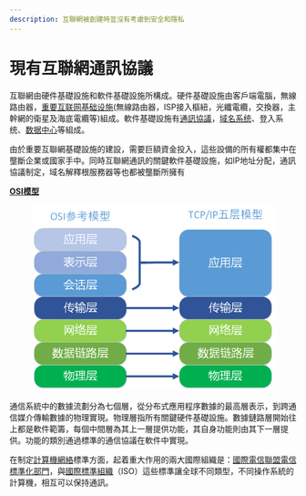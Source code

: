 ```yaml
---
description: 互聯網被創建時並沒有考慮到安全和隱私
---
```


# 現有互聯網通訊協議

互聯網由硬件基礎設施和軟件基礎設施所構成。硬件基礎設施由客戶端電腦，無線路由器，[重要互联网基础设施](https://zh.wikipedia.org/wiki/%E9%87%8D%E8%A6%81%E4%BA%92%E8%81%AF%E7%B6%B2%E5%9F%BA%E7%A4%8E%E8%A8%AD%E6%96%BD)(無線路由器，ISP接入樞紐，光纖電纜，交換器，主幹網的衛星及海底電纜等)組成。軟件基礎設施有[通訊協議](https://zh.wikipedia.org/zh-hant/%E7%BD%91%E9%99%85%E5%8D%8F%E8%AE%AE)，[域名系统](https://zh.wikipedia.org/wiki/%E5%9F%9F%E5%90%8D%E7%B3%BB%E7%BB%9F)、登入系统、[数据中心](https://zh.wikipedia.org/wiki/%E6%95%B0%E6%8D%AE%E4%B8%AD%E5%BF%83)等組成。

由於重要互聯網基礎設施的建設，需要巨額資金投入，這些設備的所有權都集中在壟斷企業或國家手中。同時互聯網通訊的關鍵軟件基礎設施，如IP地址分配，通訊協議制定，域名解釋根服務器等也都被壟斷所擁有

[**OSI模型**](https://zh.wikipedia.org/zh-hant/OSI%E6%A8%A1%E5%9E%8B)

<figure><img src="../../.gitbook/assets/image (2).png" alt=""><figcaption></figcaption></figure>

通信系統中的數據流劃分為七個層，從分布式應用程序數據的最高層表示，到跨通信媒介傳輸數據的物理實現。物理層指所有關鍵硬件基礎設施。數據鏈路層開始往上都是軟件範籌，每個中間層為其上一層提供功能，其自身功能則由其下一層提供。功能的類別通過標準的通信協議在軟件中實現。

在制定[計算機網絡](https://zh.wikipedia.org/wiki/%E8%AE%A1%E7%AE%97%E6%9C%BA%E7%BD%91%E7%BB%9C)標準方面，起着重大作用的兩大國際組織是：[國際電信聯盟電信標準化部門](https://zh.wikipedia.org/wiki/%E5%9C%8B%E9%9A%9B%E9%9B%BB%E4%BF%A1%E8%81%AF%E7%9B%9F%E9%9B%BB%E4%BF%A1%E6%A8%99%E6%BA%96%E5%8C%96%E9%83%A8%E9%96%80)，與[國際標準組織](https://zh.wikipedia.org/wiki/%E5%9B%BD%E9%99%85%E6%A0%87%E5%87%86%E7%BB%84%E7%BB%87)（ISO）這些標準讓全球不同類型，不同操作系統的計算機，相互可以保持通訊。
